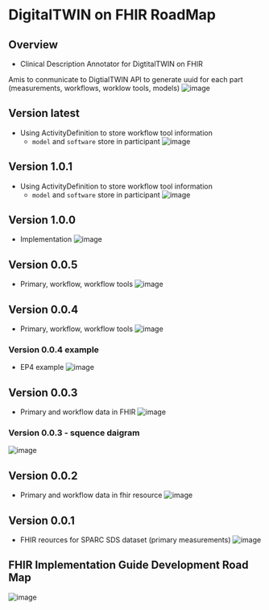 # DigitalTWIN on FHIR RoadMap
## Overview
- Clinical Description Annotator for DigtitalTWIN on FHIR

Amis to conmunicate to DigtialTWIN API to generate uuid for each part (measurements, workflows, worklow tools, models)
![image](/fhir/03-roadmap/v1.0.0-implement.png)

## Version latest
- Using ActivityDefinition to store workflow tool information
    - `model` and `software` store in participant
![image](/fhir/03-roadmap/vlatest.png)

## Version 1.0.1
- Using ActivityDefinition to store workflow tool information
    - `model` and `software` store in participant
![image](/fhir/03-roadmap/v1.0.1.png)

## Version 1.0.0
- Implementation
![image](/fhir/03-roadmap/v1.0.0.png)

## Version 0.0.5
- Primary, workflow, workflow tools
![image](/fhir/03-roadmap/v0.0.5.png)

## Version 0.0.4
- Primary, workflow, workflow tools
![image](/fhir/03-roadmap/v0.0.4.png)
### Version 0.0.4 example
- EP4 example
![image](/fhir/03-roadmap/v0.0.4-e.png)

## Version 0.0.3
- Primary and workflow data in FHIR
![image](/fhir/03-roadmap/v0.0.3.png)

### Version 0.0.3 - squence daigram
![image](/fhir/03-roadmap/v0.0.3-s.png)

## Version 0.0.2
- Primary and workflow data in fhir resource
![image](/fhir/03-roadmap/v0.0.2.png)

## Version 0.0.1
- FHIR reources for SPARC SDS dataset (primary measurements)
![image](/fhir/03-roadmap/v0.0.1.png)

## FHIR Implementation Guide Development Road Map

![image](/fhir/03-roadmap/00-roadmap.png)